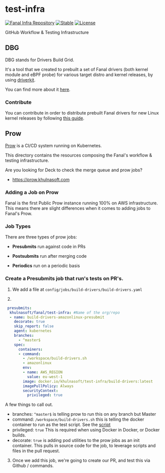 # test-infra

[![Fanal Infra Repository](https://github.com/khulnasoft/evolution/blob/main/repos/badges/fanal-infra-blue.svg)](https://github.com/khulnasoft/evolution/blob/main/REPOSITORIES.md#infra-scope) [![Stable](https://img.shields.io/badge/status-stable-brightgreen?style=for-the-badge)](https://github.com/khulnasoft/evolution/blob/main/REPOSITORIES.md#stable) [![License](https://img.shields.io/github/license/khulnasoft/fanal/test-infra?style=for-the-badge)](./LICENSE)

GitHub Workflow & Testing Infrastructure

## DBG

DBG stands for Drivers Build Grid.

It's a tool that we created to prebuilt a set of Fanal drivers (both kernel module and eBPF probe) for various target distro and kernel releases, by using [driverkit](https://github.com/khulnasoft/driverkit).

You can find more about it [here](/driverkit).

### Contribute

You can contribute in order to distribute prebuilt Fanal drivers for new Linux kernel releases by following [this guide](./driverkit/README.md#q-fanal-doesnt-find-the-kernel-module-ebpf-probe-for-my-os-what-do-i-do).

## Prow

[Prow](https://github.com/kubernetes/test-infra/tree/master/prow) is a CI/CD system running on Kubernetes.

This directory contains the resources composing the Fanal's workflow & testing infrastructure. 

Are you looking for Deck to check the merge queue and prow jobs?

- https://prow.khulnasoft.com

### Adding a Job on Prow

Fanal is the first Public Prow instance running 100% on AWS infrastructure. This means there are slight differences when it comes to adding jobs to Fanal's Prow.


### Job Types

There are three types of prow jobs:

- **Presubmits** run against code in PRs

- **Postsubmits** run after merging code

- **Periodics** run on a periodic basis



### Create a Presubmits job that run's tests on PR's.

1. We add a file at `config/jobs/build-drivers/build-drivers.yaml`

2. 
```yaml
 presubmits:
  khulnasoft/fanal/test-infra: #Name of the org/repo
  - name: build-drivers-amazonlinux-presubmit
    decorate: true
    skip_report: false
    agent: kubernetes
    branches:
      - ^master$
    spec:
      containers:
      - command:
        - /workspace/build-drivers.sh
        - amazonlinux
        env:
        - name: AWS_REGION
          value: eu-west-1
        image: docker.io/khulnasoft/test-infra/build-drivers:latest
        imagePullPolicy: Always
        securityContext:
          privileged: true
```

A few things to call out.

- branches: `^master$`  is telling prow to run this on any branch but Master
- command: `/workspace/build-drivers.sh` this is telling the docker container to run as the test script. See the [script](images/build-drivers/build-drivers.sh)
- privileged: `true` This is required when using Docker in Docker, or Docker builds.
- decorate: `true` is adding pod utilities to the prow jobs as an init container. This pulls in source code for the job, to leverage scripts and files in the pull request. 


3. Once we add this job, we're going to create our PR, and test this via Github / commands.
